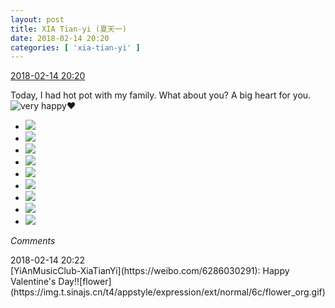 ```yaml
---
layout: post
title: XIA Tian-yi (夏天一)
date: 2018-02-14 20:20
categories: [ 'xia-tian-yi' ]
---
```


<div class="weibo-info">
  <a href="https://weibo.com/6286030291/G373suSyE">2018-02-14 20:20</a>
</div>

Today, I had hot pot with my family. What about you? A big heart for you. ![very happy](https://img.t.sinajs.cn/t4/appstyle/expression/ext/normal/58/mb_org.gif):heart:

<!-- more -->

<ul class="weibo-pic-list-3">
  <li class="weibo-pic">
    <a href="//wx4.sinaimg.cn/mw690/006RpxDlly1fog7bl3padj31sg1scu10.jpg"><img src="//wx4.sinaimg.cn/thumb150/006RpxDlly1fog7bl3padj31sg1scu10.jpg"/></a>
  </li>
  <li class="weibo-pic">
    <a href="//wx2.sinaimg.cn/mw690/006RpxDlly1fog7f1iukgj31sg1sc4qt.jpg"><img src="//wx2.sinaimg.cn/thumb150/006RpxDlly1fog7f1iukgj31sg1sc4qt.jpg"/></a>
  </li>
  <li class="weibo-pic">
    <a href="//wx3.sinaimg.cn/mw690/006RpxDlly1fog7bd2w25j31sg1sce85.jpg"><img src="//wx3.sinaimg.cn/thumb150/006RpxDlly1fog7bd2w25j31sg1sce85.jpg"/></a>
  </li>
  <li class="weibo-pic">
    <a href="//wx3.sinaimg.cn/mw690/006RpxDlly1fog7etkwb9j31sg1sc7wl.jpg"><img src="//wx3.sinaimg.cn/thumb150/006RpxDlly1fog7etkwb9j31sg1sc7wl.jpg"/></a>
  </li>
  <li class="weibo-pic">
    <a href="//wx4.sinaimg.cn/mw690/006RpxDlly1fog7eud2tyj30pa0pa74g.jpg"><img src="//wx4.sinaimg.cn/thumb150/006RpxDlly1fog7eud2tyj30pa0pa74g.jpg"/></a>
  </li>
  <li class="weibo-pic">
    <a href="//wx2.sinaimg.cn/mw690/006RpxDlly1fog7b3lvsej31sg1sc4qt.jpg"><img src="//wx2.sinaimg.cn/thumb150/006RpxDlly1fog7b3lvsej31sg1sc4qt.jpg"/></a>
  </li>
  <li class="weibo-pic">
    <a href="//wx3.sinaimg.cn/mw690/006RpxDlly1fog7c2eezhj31sg1schdx.jpg"><img src="//wx3.sinaimg.cn/thumb150/006RpxDlly1fog7c2eezhj31sg1schdx.jpg"/></a>
  </li>
  <li class="weibo-pic">
    <a href="//wx4.sinaimg.cn/mw690/006RpxDlly1fog7btv8z4j31sg1sckjp.jpg"><img src="//wx4.sinaimg.cn/thumb150/006RpxDlly1fog7btv8z4j31sg1sckjp.jpg"/></a>
  </li>
  <li class="weibo-pic">
    <a href="//wx3.sinaimg.cn/mw690/006RpxDlly1fog7eyu9e7j31sg1sc7wl.jpg"><img src="//wx3.sinaimg.cn/thumb150/006RpxDlly1fog7eyu9e7j31sg1sc7wl.jpg"/></a>
  </li>
</ul>

*Comments*

<div class="weibo-info">2018-02-14 20:22</div>
[YiAnMusicClub-XiaTianYi](https://weibo.com/6286030291): Happy Valentine's Day!![flower](https://img.t.sinajs.cn/t4/appstyle/expression/ext/normal/6c/flower_org.gif)
